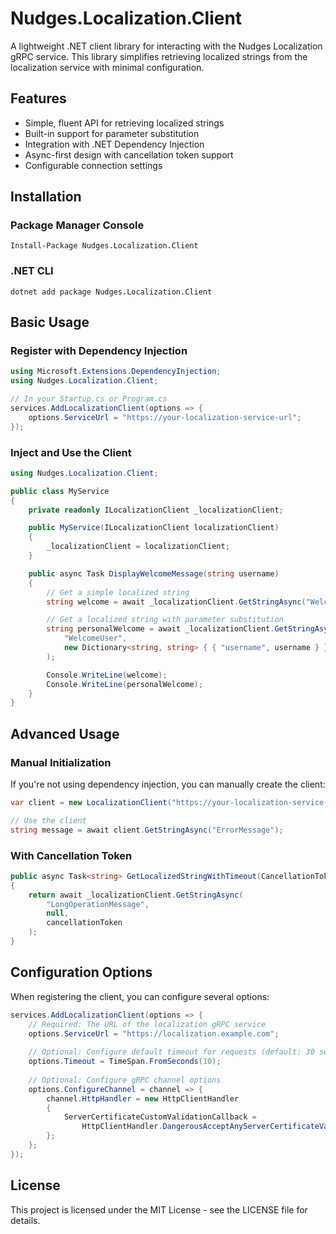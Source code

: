 # Nudges.Localization.Client

A lightweight .NET client library for interacting with the Nudges Localization gRPC service. This library simplifies retrieving localized strings from the localization service with minimal configuration.

## Features

- Simple, fluent API for retrieving localized strings
- Built-in support for parameter substitution
- Integration with .NET Dependency Injection
- Async-first design with cancellation token support
- Configurable connection settings

## Installation

### Package Manager Console
```
Install-Package Nudges.Localization.Client
```

### .NET CLI
```
dotnet add package Nudges.Localization.Client
```

## Basic Usage

### Register with Dependency Injection

```csharp
using Microsoft.Extensions.DependencyInjection;
using Nudges.Localization.Client;

// In your Startup.cs or Program.cs
services.AddLocalizationClient(options => {
    options.ServiceUrl = "https://your-localization-service-url";
});
```

### Inject and Use the Client

```csharp
using Nudges.Localization.Client;

public class MyService
{
    private readonly ILocalizationClient _localizationClient;

    public MyService(ILocalizationClient localizationClient)
    {
        _localizationClient = localizationClient;
    }

    public async Task DisplayWelcomeMessage(string username)
    {
        // Get a simple localized string
        string welcome = await _localizationClient.GetStringAsync("Welcome");

        // Get a localized string with parameter substitution
        string personalWelcome = await _localizationClient.GetStringAsync(
            "WelcomeUser", 
            new Dictionary<string, string> { { "username", username } }
        );

        Console.WriteLine(welcome);
        Console.WriteLine(personalWelcome);
    }
}
```

## Advanced Usage

### Manual Initialization

If you're not using dependency injection, you can manually create the client:

```csharp
var client = new LocalizationClient("https://your-localization-service-url");

// Use the client
string message = await client.GetStringAsync("ErrorMessage");
```

### With Cancellation Token

```csharp
public async Task<string> GetLocalizedStringWithTimeout(CancellationToken cancellationToken)
{
    return await _localizationClient.GetStringAsync(
        "LongOperationMessage", 
        null, 
        cancellationToken
    );
}
```

## Configuration Options

When registering the client, you can configure several options:

```csharp
services.AddLocalizationClient(options => {
    // Required: The URL of the localization gRPC service
    options.ServiceUrl = "https://localization.example.com";
    
    // Optional: Configure default timeout for requests (default: 30 seconds)
    options.Timeout = TimeSpan.FromSeconds(10);
    
    // Optional: Configure gRPC channel options
    options.ConfigureChannel = channel => {
        channel.HttpHandler = new HttpClientHandler 
        {
            ServerCertificateCustomValidationCallback = 
                HttpClientHandler.DangerousAcceptAnyServerCertificateValidator
        };
    };
});
```

## License

This project is licensed under the MIT License - see the LICENSE file for details.

